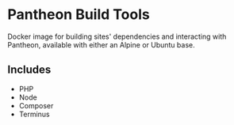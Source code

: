 # Pantheon Build Tools

Docker image for building sites' dependencies and interacting with Pantheon, available with either an Alpine or Ubuntu base.

## Includes

  - PHP
  - Node
  - Composer
  - Terminus